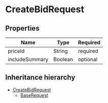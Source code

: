 

# CreateBidRequest

## Properties

Name | Type | Required
-------- | -------- | --------
priceId | String | required
includeSummary | Boolean | optional




## Inheritance hierarchy


* [CreateBidRequest](CreateBidRequest.md)
    * [BaseRequest](BaseRequest.md)
